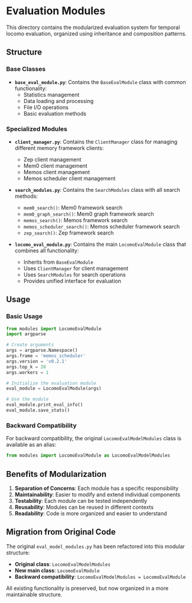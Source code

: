 # Evaluation Modules

This directory contains the modularized evaluation system for temporal locomo evaluation, organized using inheritance and composition patterns.

## Structure

### Base Classes

- **`base_eval_module.py`**: Contains the `BaseEvalModule` class with common functionality:
  - Statistics management
  - Data loading and processing
  - File I/O operations
  - Basic evaluation methods

### Specialized Modules

- **`client_manager.py`**: Contains the `ClientManager` class for managing different memory framework clients:
  - Zep client management
  - Mem0 client management
  - Memos client management
  - Memos scheduler client management

- **`search_modules.py`**: Contains the `SearchModules` class with all search methods:
  - `mem0_search()`: Mem0 framework search
  - `mem0_graph_search()`: Mem0 graph framework search
  - `memos_search()`: Memos framework search
  - `memos_scheduler_search()`: Memos scheduler framework search
  - `zep_search()`: Zep framework search

- **`locomo_eval_module.py`**: Contains the main `LocomoEvalModule` class that combines all functionality:
  - Inherits from `BaseEvalModule`
  - Uses `ClientManager` for client management
  - Uses `SearchModules` for search operations
  - Provides unified interface for evaluation

## Usage

### Basic Usage

```python
from modules import LocomoEvalModule
import argparse

# Create arguments
args = argparse.Namespace()
args.frame = 'memos_scheduler'
args.version = 'v0.2.1'
args.top_k = 20
args.workers = 1

# Initialize the evaluation module
eval_module = LocomoEvalModule(args)

# Use the module
eval_module.print_eval_info()
eval_module.save_stats()
```

### Backward Compatibility

For backward compatibility, the original `LocomoEvalModelModules` class is available as an alias:

```python
from modules import LocomoEvalModule as LocomoEvalModelModules
```

## Benefits of Modularization

1. **Separation of Concerns**: Each module has a specific responsibility
2. **Maintainability**: Easier to modify and extend individual components
3. **Testability**: Each module can be tested independently
4. **Reusability**: Modules can be reused in different contexts
5. **Readability**: Code is more organized and easier to understand

## Migration from Original Code

The original `eval_model_modules.py` has been refactored into this modular structure:

- **Original class**: `LocomoEvalModelModules`
- **New main class**: `LocomoEvalModule`
- **Backward compatibility**: `LocomoEvalModelModules = LocomoEvalModule`

All existing functionality is preserved, but now organized in a more maintainable structure.
